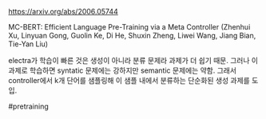 https://arxiv.org/abs/2006.05744

MC-BERT: Efficient Language Pre-Training via a Meta Controller (Zhenhui Xu, Linyuan Gong, Guolin Ke, Di He, Shuxin Zheng, Liwei Wang, Jiang Bian, Tie-Yan Liu)

electra가 학습이 빠른 것은 생성이 아니라 분류 문제라 과제가 더 쉽기 때문. 그러나 이 과제로 학습하면 syntatic 문제에는 강하지만 semantic 문제에는 약함. 그래서 controller에서 k개 단어를 샘플링해 이 샘플 내에서 분류하는 단순화된 생성 과제를 도입.

#pretraining